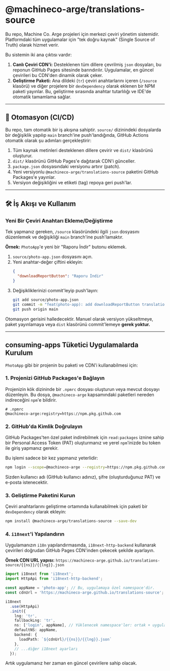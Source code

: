 # @machineco-arge/translations-source

Bu repo, Machine Co. Arge projeleri için merkezi çeviri yönetim sistemidir. Platformdaki tüm uygulamalar için "tek doğru kaynak" (Single Source of Truth) olarak hizmet verir.

Bu sistemin iki ana çıktısı vardır:
1.  **Canlı Çeviri CDN'i:** Desteklenen tüm dillere çevrilmiş `json` dosyaları, bu reponun GitHub Pages sitesinde barındırılır. Uygulamalar, en güncel çevirileri bu CDN'den dinamik olarak çeker.
2.  **Geliştirme Paketi:** Ana dildeki (`tr`) çeviri anahtarlarını içeren (`/source` klasörü) ve diğer projelere bir `devDependency` olarak eklenen bir NPM paketi yayınlar. Bu, geliştirme sırasında anahtar tutarlılığı ve IDE'de otomatik tamamlama sağlar.

---

## 🚀 Otomasyon (CI/CD)

Bu repo, tam otomatik bir iş akışına sahiptir. `source/` dizinindeki dosyalarda bir değişiklik yapılıp `main` branch'ine push'landığında, GitHub Actions otomatik olarak şu adımları gerçekleştirir:
1.  Tüm kaynak metinleri desteklenen dillere çevirir ve `dist/` klasörünü oluşturur.
2.  `dist/` klasörünü GitHub Pages'e dağıtarak CDN'i günceller.
3.  `package.json` dosyasındaki versiyonu artırır (patch).
4.  Yeni versiyonlu `@machineco-arge/translations-source` paketini GitHub Packages'e yayınlar.
5.  Versiyon değişikliğini ve etiketi (tag) repoya geri push'lar.

---

## 🛠️ İş Akışı ve Kullanım

### Yeni Bir Çeviri Anahtarı Ekleme/Değiştirme

Tek yapmanız gereken, `/source` klasöründeki ilgili `json` dosyasını düzenlemek ve değişikliği `main` branch'ine push'lamaktır.

**Örnek:** `PhotoApp`'e yeni bir "Raporu İndir" butonu eklemek.

1.  `source/photo-app.json` dosyasını açın.
2.  Yeni anahtar-değer çiftini ekleyin:
    ```json
    {
      "downloadReportButton": "Raporu İndir"
    }
    ```
3.  Değişikliklerinizi commit'leyip push'layın:
    ```bash
    git add source/photo-app.json
    git commit -m "feat(photo-app): add downloadReportButton translation"
    git push origin main
    ```

Otomasyon gerisini halledecektir. Manuel olarak versiyon yükseltmeye, paket yayınlamaya veya `dist` klasörünü commit'lemeye **gerek yoktur.**

---

##  consuming-apps Tüketici Uygulamalarda Kurulum

`PhotoApp` gibi bir projenin bu paketi ve CDN'i kullanabilmesi için:

### 1. Projenizi GitHub Packages'e Bağlayın

Projenizin kök dizininde bir `.npmrc` dosyası oluşturun veya mevcut dosyayı düzenleyin. Bu dosya, `@machineco-arge` kapsamındaki paketleri nereden indireceğini `npm`'e bildirir.

```
# .npmrc
@machineco-arge:registry=https://npm.pkg.github.com
```

### 2. GitHub'da Kimlik Doğrulayın

GitHub Packages'ten özel paket indirebilmek için `read:packages` iznine sahip bir Personal Access Token (PAT) oluşturmanız ve yerel `npm`'inizde bu token ile giriş yapmanız gerekir.

Bu işlemi sadece bir kez yapmanız yeterlidir:
```bash
npm login --scope=@machineco-arge --registry=https://npm.pkg.github.com
```
Sizden kullanıcı adı (GitHub kullanıcı adınız), şifre (oluşturduğunuz PAT) ve e-posta istenecektir.

### 3. Geliştirme Paketini Kurun

Çeviri anahtarlarını geliştirme ortamında kullanabilmek için paketi bir `devDependency` olarak ekleyin:
```bash
npm install @machineco-arge/translations-source --save-dev
```

### 4. `i18next`'i Yapılandırın

Uygulamanızın `i18n` yapılandırmasında, `i18next-http-backend` kullanarak çevirileri doğrudan GitHub Pages CDN'inden çekecek şekilde ayarlayın.

**Örnek CDN URL yapısı:** `https://machineco-arge.github.io/translations-source/{{ns}}/{{lng}}.json`

```typescript
import i18next from 'i18next';
import HttpApi from 'i18next-http-backend';

const appName = 'photo-app'; // Bu, uygulamaya özel namespace'dir.
const cdnUrl = 'https://machineco-arge.github.io/translations-source';

i18next
  .use(HttpApi)
  .init({
    lng: 'tr',
    fallbackLng: 'tr',
    ns: ['login', appName], // Yüklenecek namespace'ler: ortak + uygulamaya özel
    defaultNS: appName,
    backend: {
      loadPath: `${cdnUrl}/{{ns}}/{{lng}}.json`
    },
    // ...diğer i18next ayarları
  });
```
Artık uygulamanız her zaman en güncel çevirilere sahip olacak. 
